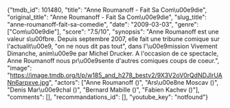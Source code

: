 {"tmdb_id": 101480, "title": "Anne Roumanoff - Fait Sa Com\u00e9die", "original_title": "Anne Roumanoff - Fait Sa Com\u00e9die", "slug_title": "anne-roumanoff-fait-sa-comedie", "date": "2009-03-03", "genre": ["Com\u00e9die"], "score": "7.5/10", "synopsis": "Anne Roumanoff est une valeur s\u00fbre. Depuis septembre 2007, elle fait une tribune comique sur l'actualit\u00e9, \"on ne nous dit pas tout\", dans l'\u00e9mission Vivement Dimanche, anim\u00e9e par Michel Drucker. A l'occasion de ce spectacle, Anne Roumanoff nous pr\u00e9sente d'autres comiques coups de coeur.", "image": "https://image.tmdb.org/t/p/w185_and_h278_bestv2/9X3V2oV0rQdNDJlrUANn6arpxve.jpg", "actors": ["Anne Roumanoff ()", "Ars\u00e8ne Moscav ()", "Denis Mar\u00e9chal ()", "Bernard Mabille ()", "Fabien Kachev ()"], "comments": [], "recommandations_id": [], "youtube_key": "notfound"}
